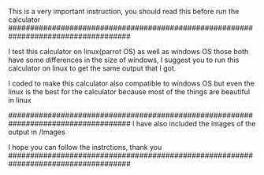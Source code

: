 This is a very important instruction, you should read this before run the calculator
####################################################################################


I test this calculator on linux(parrot OS) as well as windows OS those both have
some differences in the size of windows, I suggest you to run this calculator on
linux to get the same output that I got.

I coded to make this calculator also compatible to windows OS but even the linux
is the best for the calculator because most of the things are beautiful in linux 


####################################################################################
I have also included the images of the output in /Images

I hope you can follow the instrctions, thank you
####################################################################################

